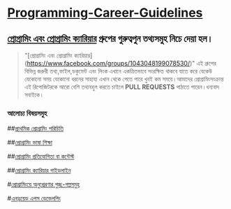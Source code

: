 # [Programming-Career-Guidelines](https://www.facebook.com/groups/1043048199078530/) 
## [প্রোগ্রামিং এবং প্রোগ্রামিং ক্যারিয়ার](https://www.facebook.com/groups/1043048199078530/) গ্রুপের গুরুত্বপুন তথ্যসমুহ নিচে দেয়া হল।

> "[প্রোগ্রামিং এবং প্রোগ্রামিং ক্যারিয়ার] (https://www.facebook.com/groups/1043048199078530/)" এই গ্রুপের বিভিন্ন জরুরী তথ্য,ফাইল,ডকুমেন্ট এবং লিংক এখানে একত্রিতভাবে সংরক্ষিত থাকবে যাতে করে যেকেউ যেকোনো সময় যেকোনো ধরনের সাহায্য এখান থেকে পেতে পারে খুবই কম সময়ে।আমাদের প্রোগ্রামিংসংক্রান্ত এই রিপোজিটরকে আরো বেশি তথ্যবহুল করতে চাইলে **PULL REQUESTS** পাঠাতে পারেন।ধন্যবাদ সবাইকে।

### **আলোচ্য বিষয়সমুহ**

##[প্রাথমিক প্রোগ্রামিং পরিচিতি](https://github.com/Gkemon/Programming-Career-Guidelines/blob/master/%E0%A6%AA%E0%A7%8D%E0%A6%B0%E0%A7%8B%E0%A6%97%E0%A7%8D%E0%A6%B0%E0%A6%BE%E0%A6%AE%E0%A6%BF%E0%A6%82%20%E0%A6%A6%E0%A7%81%E0%A6%A8%E0%A6%BF%E0%A7%9F%E0%A6%BE%E0%A6%A4%E0%A7%87%20%E0%A6%A8%E0%A6%A4%E0%A7%81%E0%A6%A8%20%E0%A6%86%E0%A6%AA%E0%A6%A8%E0%A6%BF%3F.md)

##[প্রোগ্রামিং ভাষা শিক্ষা](https://github.com/Gkemon/Programming-Career-Guidelines/blob/master/%E0%A6%AA%E0%A7%8D%E0%A6%B0%E0%A7%8B%E0%A6%97%E0%A7%8D%E0%A6%B0%E0%A6%BE%E0%A6%AE%E0%A6%BF%E0%A6%82%20%E0%A6%AD%E0%A6%BE%E0%A6%B7%E0%A6%BE%20%E0%A6%B6%E0%A6%BF%E0%A6%95%E0%A7%8D%E0%A6%B7%E0%A6%BE%E0%A5%A4.md)

##[প্রোগ্রামিং প্রতিযোগিতা বা কন্টেস্ট](https://github.com/Gkemon/Programming-Career-Guidelines/blob/master/%E0%A6%AA%E0%A7%8D%E0%A6%B0%E0%A7%8B%E0%A6%97%E0%A7%8D%E0%A6%B0%E0%A6%BE%E0%A6%AE%E0%A6%BF%E0%A6%82%20%E0%A6%AA%E0%A7%8D%E0%A6%B0%E0%A6%A4%E0%A6%BF%E0%A6%AF%E0%A7%8B%E0%A6%97%E0%A7%80%E0%A6%A4%E0%A6%BE.md)

##[প্রোগ্রামিং ক্যারিয়ার গাইডলাইন](https://github.com/Gkemon/Programming-Career-Guidelines/blob/master/%E0%A6%AA%E0%A7%8D%E0%A6%B0%E0%A7%8B%E0%A6%97%E0%A7%8D%E0%A6%B0%E0%A6%BE%E0%A6%AE%E0%A6%BF%E0%A6%82%20%E0%A6%AA%E0%A7%8D%E0%A6%B0%E0%A6%A4%E0%A6%BF%E0%A6%AF%E0%A7%8B%E0%A6%97%E0%A7%80%E0%A6%A4%E0%A6%BE.md)

#[প্রোগ্রামিংয়ে অনুপ্রেরণার গুচ্ছ-গল্পসমুহ](https://github.com/Gkemon/Programming-Career-Guidelines/blob/master/%E0%A6%AA%E0%A7%8D%E0%A6%B0%E0%A7%8B%E0%A6%97%E0%A7%8D%E0%A6%B0%E0%A6%BE%E0%A6%AE%E0%A6%BF%E0%A6%82%E0%A7%9F%E0%A7%87%20%E0%A6%85%E0%A6%A8%E0%A7%81%E0%A6%AA%E0%A7%8D%E0%A6%B0%E0%A7%87%E0%A6%B0%E0%A6%A3%E0%A6%BE%E0%A6%B0%20%E0%A6%97%E0%A7%81%E0%A6%9A%E0%A7%8D%E0%A6%9B-%E0%A6%97%E0%A6%B2%E0%A7%8D%E0%A6%AA%E0%A6%B8%E0%A6%AE%E0%A7%81%E0%A6%B9.md)

#[এনড্রয়েড এপস ডেভেলপিং](https://github.com/Gkemon/Programming-Career-Guidelines/blob/master/%E0%A6%85%E0%A7%8D%E0%A6%AF%E0%A6%BE%E0%A6%A8%E0%A7%8D%E0%A6%A1%E0%A7%8D%E0%A6%B0%E0%A7%9F%E0%A7%87%E0%A6%A1%20%E0%A6%A1%E0%A7%87%E0%A6%AD%E0%A7%87%E0%A6%B2%E0%A6%AA%E0%A6%BF%E0%A6%82%20%E0%A6%AC%E0%A6%BE%E0%A6%82%E0%A6%B2%E0%A6%BE%20%E0%A6%B0%E0%A6%BF%E0%A6%B8%E0%A7%8B%E0%A6%B0%E0%A7%8D%E0%A6%B8)

